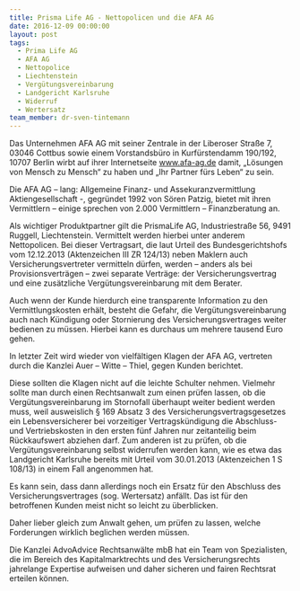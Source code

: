 ```yaml
---
title: Prisma Life AG - Nettopolicen und die AFA AG
date: 2016-12-09 00:00:00
layout: post
tags:
  - Prima Life AG
  - AFA AG
  - Nettopolice
  - Liechtenstein
  - Vergütungsvereinbarung
  - Landgericht Karlsruhe
  - Widerruf
  - Wertersatz
team_member: dr-sven-tintemann
---
```



Das Unternehmen AFA AG mit seiner Zentrale in der Liberoser Straße 7, 03046 Cottbus sowie einem Vorstandsbüro in Kurfürstendamm 190/192, 10707 Berlin wirbt auf ihrer Internetseite www.afa-ag.de damit, „Lösungen von Mensch zu Mensch“ zu haben und „Ihr Partner fürs Leben“ zu sein.

Die AFA AG – lang: Allgemeine Finanz- und Assekuranzvermittlung Aktiengesellschaft -, gegründet 1992 von Sören Patzig, bietet mit ihren Vermittlern – einige sprechen von 2.000 Vermittlern – Finanzberatung an.

Als wichtiger Produktpartner gilt die PrismaLife AG, Industriestraße 56, 9491 Ruggell, Liechtenstein. Vermittelt werden hierbei unter anderem Nettopolicen. Bei dieser Vertragsart, die laut Urteil des Bundesgerichtshofs vom 12.12.2013 (Aktenzeichen III ZR 124/13) neben Maklern auch Versicherungsvertreter vermitteln dürfen, werden – anders als bei Provisionsverträgen – zwei separate Verträge: der Versicherungsvertrag und eine zusätzliche Vergütungsvereinbarung mit dem Berater.

Auch wenn der Kunde hierdurch eine transparente Information zu den Vermittlungskosten erhält, besteht die Gefahr, die Vergütungsvereinbarung auch nach Kündigung oder Stornierung des Versicherungsvertrages weiter bedienen zu müssen. Hierbei kann es durchaus um mehrere tausend Euro gehen.

In letzter Zeit wird wieder von vielfältigen Klagen der AFA AG, vertreten durch die Kanzlei Auer – Witte – Thiel, gegen Kunden berichtet.

Diese sollten die Klagen nicht auf die leichte Schulter nehmen. Vielmehr sollte man durch einen Rechtsanwalt zum einen prüfen lassen, ob die Vergütungsvereinbarung im Stornofall überhaupt weiter bedient werden muss, weil ausweislich § 169 Absatz 3 des Versicherungsvertragsgesetzes ein Lebensversicherer bei vorzeitiger Vertragskündigung die Abschluss- und Vertriebskosten in den ersten fünf Jahren nur zeitanteilig beim Rückkaufswert abziehen darf. Zum anderen ist zu prüfen, ob die Vergütungsvereinbarung selbst widerrufen werden kann, wie es etwa das Landgericht Karlsruhe bereits mit Urteil vom 30.01.2013 (Aktenzeichen 1 S 108/13) in einem Fall angenommen hat.

Es kann sein, dass dann allerdings noch ein Ersatz für den Abschluss des Versicherungsvertrages (sog. Wertersatz) anfällt. Das ist für den betroffenen Kunden meist nicht so leicht zu überblicken.

Daher lieber gleich zum Anwalt gehen, um prüfen zu lassen, welche Forderungen wirklich beglichen werden müssen.

Die Kanzlei AdvoAdvice Rechtsanwälte mbB hat ein Team von Spezialisten, die im Bereich des Kapitalmarktrechts und des Versicherungsrechts jahrelange Expertise aufweisen und daher sicheren und fairen Rechtsrat erteilen können.